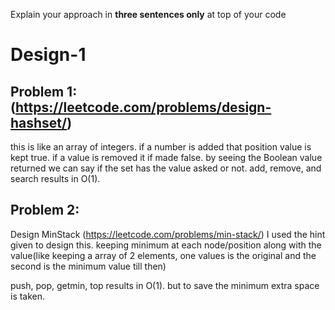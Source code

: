 Explain your approach in **three sentences only** at top of your code

# Design-1

## Problem 1:(https://leetcode.com/problems/design-hashset/)

this is like an array of integers. if a number is added that position value is kept true. if a value is removed it if made false. by seeing the Boolean value returned we can say if the set has the value asked or not.
add, remove, and search results in O(1).

## Problem 2:
Design MinStack (https://leetcode.com/problems/min-stack/)
I used the hint given to design this. keeping minimum at each node/position along with the value(like keeping a array of 2 elements, one values is the original and the second is the minimum value till then)

push, pop, getmin, top results in O(1). but to save the minimum extra space is taken.




